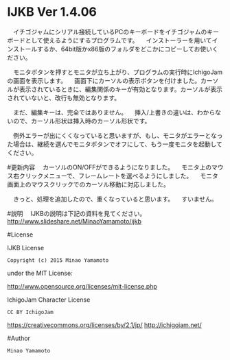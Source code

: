 # IJKB Ver 1.4.06

　イチゴジャムにシリアル接続しているPCのキーボードをイチゴジャムのキーボードとして使えるようにするプログラムです。
　インストーラーを用いてインストールするか、64bit版かx86版のフォルダをどこかにコピーしてお使いください。  

　モニタボタンを押すとモニタが立ち上がり、プログラムの実行時にIchigoJamの画面を表示します。
　画面下にカーソルの表示ボタンを付けました。カーソルが表示されているときに、編集関係のキーが有効となります。カーソルが表示されていないと、改行も無効となります。

　まだ、編集キーは、完全ではありません。
　挿入/上書きの違いは、わからないので、カーソル形状は挿入時のカーソル形状です。　

　例外エラーが出にくくなっていると思いますが、もし、モニタがエラーとなった場合は、継続を選んでモニタボタンでオフにして、もう一度モニタを起動してください。

#更新内容
　カーソルのON/OFFができるようになりました。
　モニタ上のマウス右クリックメニューで、フレームレートを選べるようにしました。
　モニタ画面上のマウスクリックでのカーソル移動に対応しました。

　きっと、処理を追加したので、重くなっていると思います。
　すいません。

#説明
　IJKBの説明は下記の資料を見てください。
http://www.slideshare.net/MinaoYamamoto/ijkb

#License

  IJKB License

    Copyright (c) 2015 Minao Yamamoto

under the MIT License:

http://www.opensource.org/licenses/mit-license.php

  IchigoJam Character License

    CC BY IchigoJam

https://creativecommons.org/licenses/by/2.1/jp/
http://ichigojam.net/

#Author

    Minao Yamamoto
